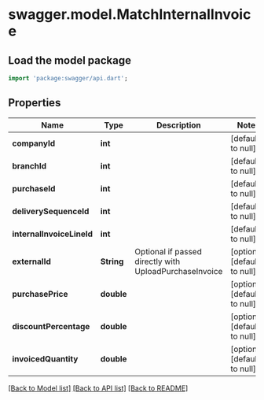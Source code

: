 # swagger.model.MatchInternalInvoice

## Load the model package
```dart
import 'package:swagger/api.dart';
```

## Properties
Name | Type | Description | Notes
------------ | ------------- | ------------- | -------------
**companyId** | **int** |  | [default to null]
**branchId** | **int** |  | [default to null]
**purchaseId** | **int** |  | [default to null]
**deliverySequenceId** | **int** |  | [default to null]
**internalInvoiceLineId** | **int** |  | [default to null]
**externalId** | **String** | Optional if passed directly with UploadPurchaseInvoice | [optional] [default to null]
**purchasePrice** | **double** |  | [optional] [default to null]
**discountPercentage** | **double** |  | [optional] [default to null]
**invoicedQuantity** | **double** |  | [optional] [default to null]

[[Back to Model list]](../README.md#documentation-for-models) [[Back to API list]](../README.md#documentation-for-api-endpoints) [[Back to README]](../README.md)


